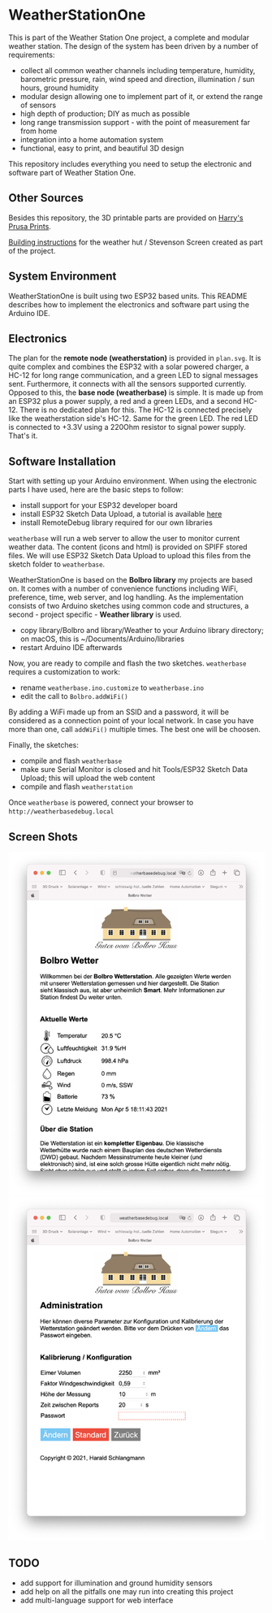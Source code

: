 # WeatherStationOne

This is part of the Weather Station One project, a complete and modular weather station. The design of the system has been driven by a number of requirements:

- collect all common weather channels including temperature, humidity, barometric pressure, rain, wind speed and direction, illumination / sun hours, ground humidity
- modular design allowing one to implement part of it, or extend the range of sensors
- high depth of production; DIY as much as possible
- long range transmission support - with the point of measurement far from home
- integration into a home automation system
- functional, easy to print, and beautiful 3D design

This repository includes everything you need to setup the electronic and software part of Weather Station One.

## Other Sources

Besides this repository, the 3D printable parts are provided on [Harry's Prusa Prints](https://www.prusaprinters.org/social/92858-harry/prints).

[Building instructions](http://www.met.fu-berlin.de/%7Estefan/huette.html) for the weather hut / Stevenson Screen created as part of the project.

## System Environment

WeatherStationOne is built using two ESP32 based units. This README describes how to implement the electronics and software part using the Arduino IDE.

## Electronics

The plan for the **remote node (weatherstation)** is provided in `plan.svg`. It is quite complex and combines the ESP32 with a solar powered charger, a HC-12 for long range communication, and a green LED to signal messages sent. Furthermore, it connects with all the sensors supported currently. Opposed to this, the **base node (weatherbase)** is simple. It is made up from an ESP32 plus a power supply, a red and a green LEDs, and a second HC-12. There is no dedicated plan for this. The HC-12 is connected precisely like the weatherstation side's HC-12. Same for the green LED. The red LED is connected to +3.3V using a 220Ohm resistor to signal power supply. That's it.

## Software Installation

Start with setting up your Arduino environment. When using the electronic parts I have used, here are the basic steps to follow:

- install support for your ESP32 developer board
- install ESP32 Sketch Data Upload, a tutorial is available [here](https://randomnerdtutorials.com/install-esp32-filesystem-uploader-arduino-ide/)
- install RemoteDebug library required for our own libraries

`weatherbase` will run a web server to allow the user to monitor current weather data. The content (icons and html) is provided on SPIFF stored files. We will use ESP32 Sketch Data Upload to upload this files from the sketch folder to `weatherbase`.

WeatherStationOne is based on the **Bolbro library** my projects are based on. It comes with a number of convenience functions including WiFi, preference, time, web server, and log handling. As the implementation consists of two Arduino sketches using common code and structures, a second - project specific - **Weather library** is used.

-  copy library/Bolbro and library/Weather to your Arduino library directory; on macOS, this is ~/Documents/Arduino/libraries
-  restart Arduino IDE afterwards

Now, you are ready to compile and flash the two sketches. `weatherbase` requires a customization to work:

- rename `weatherbase.ino.customize` to `weatherbase.ino`
- edit the call to `Bolbro.addWiFi()`

By adding a WiFi made up from an SSID and a password, it will be considered as a connection point of your local network. In case you have more than one, call `addWiFi()` multiple times. The best one will be choosen.

Finally, the sketches:

- compile and flash `weatherbase`
- make sure Serial Monitor is closed and hit Tools/ESP32 Sketch Data Upload; this will upload the web content
- compile and flash `weatherstation`

Once `weatherbase` is powered, connect your browser to `http://weatherbasedebug.local`

## Screen Shots

![Bolbro Wetter](pictures/ScreenShotBolbroWetter.png?raw=true "Bolbro Wetter")
![Administration](pictures/ScreenShotAdministration.png?raw=true "Administration")

## TODO

- add support for illumination and ground humidity sensors
- add help on all the pitfalls one may run into creating this project
- add multi-language support for web interface


